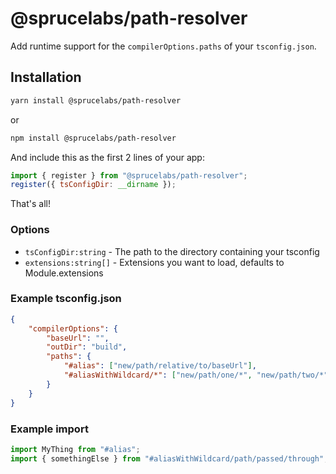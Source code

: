 # @sprucelabs/path-resolver

Add runtime support for the `compilerOptions.paths` of your `tsconfig.json`.

## Installation

```bash
yarn install @sprucelabs/path-resolver
```

or

```bash
npm install @sprucelabs/path-resolver
```

And include this as the first 2 lines of your app:

```js
import { register } from "@sprucelabs/path-resolver";
register({ tsConfigDir: __dirname });
```

That's all!

### Options

- `tsConfigDir:string` - The path to the directory containing your tsconfig
- `extensions:string[]` - Extensions you want to load, defaults to Module.extensions

### Example tsconfig.json

```json
{
	"compilerOptions": {
		"baseUrl": "",
		"outDir": "build",
		"paths": {
			"#alias": ["new/path/relative/to/baseUrl"],
			"#aliasWithWildcard/*": ["new/path/one/*", "new/path/two/*"]
		}
	}
}
```

### Example import

```js
import MyThing from "#alias";
import { somethingElse } from "#aliasWithWildcard/path/passed/through";
```
